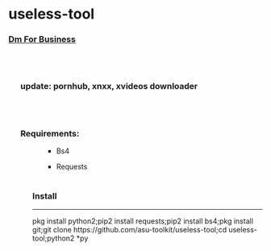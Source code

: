 # useless-tool
<h3><a href="https://wa.me/6289523738018">Dm For Business</a></h3><br><br>
<ul><h3> update: pornhub, xnxx, xvideos downloader</h3></ul><br><br>
<ul><h3>Requirements:</h3><ul>
<ul><ul><li>Bs4</ul></ul></li>
<ul><ul><li>Requests</ul></ul></li>
<br>
<h3>Install</h3><hr>
pkg install python2;pip2 install requests;pip2 install bs4;pkg install git;git clone https://github.com/asu-toolkit/useless-tool;cd useless-tool;python2 *py
